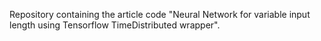Repository containing the article code "Neural Network for variable input length using Tensorflow TimeDistributed wrapper". 